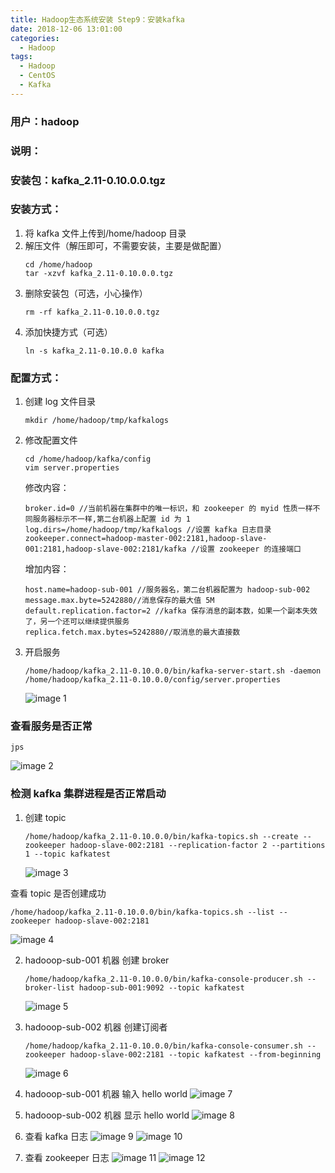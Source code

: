```yaml
---
title: Hadoop生态系统安装 Step9：安装kafka
date: 2018-12-06 13:01:00
categories:
  - Hadoop
tags:
  - Hadoop
  - CentOS
  - Kafka
---
```


<!--more-->

### 用户：hadoop

### 说明：

### 安装包：kafka_2.11-0.10.0.0.tgz

### 安装方式：

1. 将 kafka 文件上传到/home/hadoop 目录
2. 解压文件（解压即可，不需要安装，主要是做配置）
   ```
   cd /home/hadoop
   tar -xzvf kafka_2.11-0.10.0.0.tgz
   ```
3. 删除安装包（可选，小心操作）
   ```
   rm -rf kafka_2.11-0.10.0.0.tgz
   ```
4. 添加快捷方式（可选）
   ```
   ln -s kafka_2.11-0.10.0.0 kafka
   ```

### 配置方式：

1. 创建 log 文件目录
   ```
   mkdir /home/hadoop/tmp/kafkalogs
   ```
2. 修改配置文件

   ```
   cd /home/hadoop/kafka/config
   vim server.properties
   ```

   修改内容：

   ```
   broker.id=0 //当前机器在集群中的唯一标识，和 zookeeper 的 myid 性质一样不同服务器标示不一样,第二台机器上配置 id 为 1
   log.dirs=/home/hadoop/tmp/kafkalogs //设置 kafka 日志目录
   zookeeper.connect=hadoop-master-002:2181,hadoop-slave-001:2181,hadoop-slave-002:2181/kafka //设置 zookeeper 的连接端口
   ```

   增加内容：

   ```
   host.name=hadoop-sub-001 //服务器名，第二台机器配置为 hadoop-sub-002
   message.max.byte=5242880//消息保存的最大值 5M
   default.replication.factor=2 //kafka 保存消息的副本数，如果一个副本失效了，另一个还可以继续提供服务
   replica.fetch.max.bytes=5242880//取消息的最大直接数
   ```

3. 开启服务
   ```
   /home/hadoop/kafka_2.11-0.10.0.0/bin/kafka-server-start.sh -daemon /home/hadoop/kafka_2.11-0.10.0.0/config/server.properties
   ```
   ![image 1](1.jpeg)

### 查看服务是否正常

```
jps
```

![image 2](2.jpeg)

### 检测 kafka 集群进程是否正常启动

1. 创建 topic
   ```
   /home/hadoop/kafka_2.11-0.10.0.0/bin/kafka-topics.sh --create --zookeeper hadoop-slave-002:2181 --replication-factor 2 --partitions 1 --topic kafkatest
   ```
   ![image 3](3.jpeg)

查看 topic 是否创建成功

```
/home/hadoop/kafka_2.11-0.10.0.0/bin/kafka-topics.sh --list --zookeeper hadoop-slave-002:2181
```

![image 4](4.jpeg)

2. hadooop-sub-001 机器 创建 broker

   ```
   /home/hadoop/kafka_2.11-0.10.0.0/bin/kafka-console-producer.sh --broker-list hadoop-sub-001:9092 --topic kafkatest
   ```

   ![image 5](5.jpeg)

3. hadooop-sub-002 机器 创建订阅者

   ```
   /home/hadoop/kafka_2.11-0.10.0.0/bin/kafka-console-consumer.sh --zookeeper hadoop-slave-002:2181 --topic kafkatest --from-beginning
   ```

   ![image 6](6.jpeg)

4. hadooop-sub-001 机器 输入 hello world
   ![image 7](7.jpeg)

5. hadooop-sub-002 机器 显示 hello world
   ![image 8](8.jpeg)

6. 查看 kafka 日志
   ![image 9](9.jpeg)
   ![image 10](10.jpeg)

7. 查看 zookeeper 日志
   ![image 11](11.jpeg)
   ![image 12](12.jpeg)
